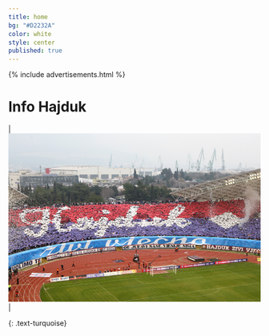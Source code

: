 ```yaml
---
title: home
bg: "#D2232A"
color: white
style: center
published: true
---
```


{% include advertisements.html %}

# **Info Hajduk**

| <img src="img/wallpaper8.jpg" /> |

<!-- <hr>
Price o nasemu <a style="color:#49a7e9" href="http://adf.ly/1gfG8k" target="_blank"><b>HAJDUKU</b></a> i Hajducke pjesme!
 -->

{: .text-turquoise}
